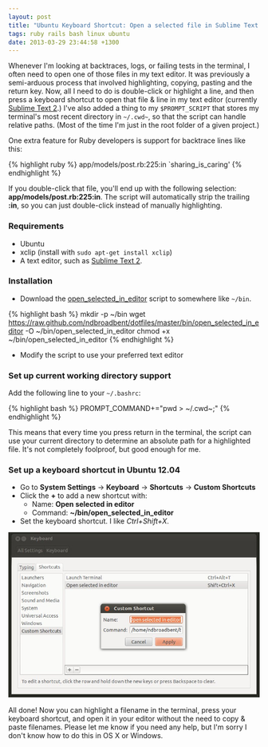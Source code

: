 ```yaml
---
layout: post
title: "Ubuntu Keyboard Shortcut: Open a selected file in Sublime Text 2"
tags: ruby rails bash linux ubuntu
date: 2013-03-29 23:44:58 +1300
---
```


Whenever I'm looking at backtraces, logs, or failing tests in the terminal, I often need to open one of those files in my text editor. It was previously a semi-arduous process that involved highlighting, copying, pasting and the return key. Now, all I need to do is double-click or highlight a line, and then press a keyboard shortcut to open that file & line in my text editor (currently [Sublime Text 2](http://www.sublimetext.com/2).) I've also added a thing to my `$PROMPT_SCRIPT` that stores my terminal's most recent directory in `~/.cwd~`, so that the script can handle relative paths. (Most of the time I'm just in the root folder of a given project.)

One extra feature for Ruby developers is support for backtrace lines like this:

{% highlight ruby %}
app/models/post.rb:225:in `sharing_is_caring'
{% endhighlight %}

If you double-click that file, you'll end up with the following selection: **app/models/post.rb:225:in**. The script will automatically strip the trailing **:in**, so you can just double-click instead of manually highlighting.

### Requirements

* Ubuntu
* xclip (install with `sudo apt-get install xclip`)
* A text editor, such as [Sublime Text 2](http://www.sublimetext.com/2).

### Installation

* Download the [open_selected_in_editor](https://github.com/ndbroadbent/dotfiles/blob/master/bin/open_selected_in_editor) script to somewhere like `~/bin`.

{% highlight bash %}
mkdir -p ~/bin
wget https://raw.github.com/ndbroadbent/dotfiles/master/bin/open_selected_in_editor -O ~/bin/open_selected_in_editor
chmod +x ~/bin/open_selected_in_editor
{% endhighlight %}

* Modify the script to use your preferred text editor

### Set up current working directory support

Add the following line to your `~/.bashrc`:

{% highlight bash %}
PROMPT_COMMAND+="pwd > ~/.cwd~;"
{% endhighlight %}

This means that every time you press return in the terminal, the script can use your current directory to determine an absolute path for a highlighted file. It's not completely foolproof, but good enough for me.

### Set up a keyboard shortcut in Ubuntu 12.04

* Go to **System Settings** -> **Keyboard** -> **Shortcuts** -> **Custom Shortcuts**
* Click the **+** to add a new shortcut with:
  * Name: **Open selected in editor**
  * Command: **~/bin/open_selected_in_editor**
* Set the keyboard shortcut. I like *Ctrl+Shift+X*.

<img class="lightbox thumb" src="/images/posts/2013/03/keyboard_shortcuts.jpg" alt="Ubuntu Keyboard Shortcuts" />

All done! Now you can highlight a filename in the terminal, press your keyboard shortcut, and open it in your editor without the need to copy & paste filenames. Please let me know if you need any help, but I'm sorry I don't know how to do this in OS X or Windows.
